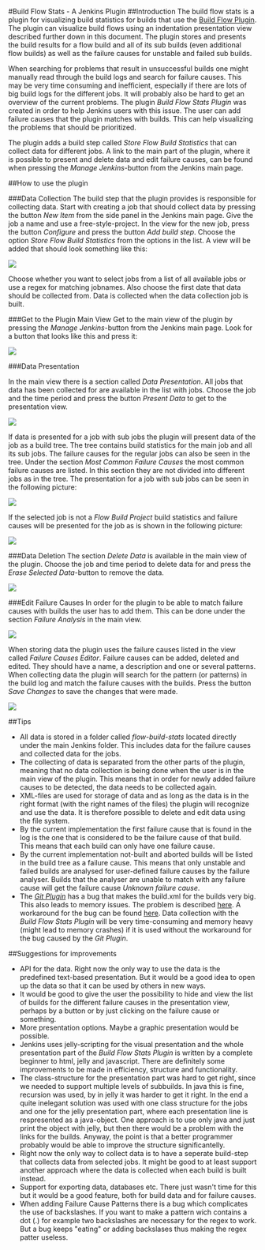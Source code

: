 #Build Flow Stats - A Jenkins Plugin 
##Introduction
The build flow stats is a plugin for visualizing build statistics for builds that use the [Build Flow Plugin](https://wiki.jenkins-ci.org/display/JENKINS/Build+Flow+Plugin). The plugin can visualize build flows using an indentation presentation view described further down in this document. The plugin stores and presents the build results for a flow build and all of its sub builds (even additional flow builds) as well as the failure causes for unstable and failed sub builds.

When searching for problems that result in unsuccessful builds one might manually read through the build logs and search for failure causes. This may be very time consuming and inefficient, especially if there are lots of big build logs for the different jobs. It will probably also be hard to get an overview of the current problems. The plugin _Build Flow Stats Plugin_ was created in order to help Jenkins users with this issue. The user can add failure causes that the plugin matches with builds. This can help visualizing the problems that should be prioritized.

The plugin adds a build step called _Store Flow Build Statistics_ that can collect data for different jobs. A link to the main part of the plugin, where it is possible to present and delete data and edit failure causes, can be found when pressing the _Manage Jenkins_-button from the Jenkins main page.

##How to use the plugin

###Data Collection
The build step that the plugin provides is responsible for collecting data. Start with creating a job that should collect data by pressing the button _New Item_ from the side panel in the Jenkins main page. Give the job a name and use a free-style-project. In the view for the new job, press the button _Configure_ and press the button _Add build step_. Choose the option _Store Flow Build Statistics_ from the options in the list. A view will be added that should look something like this:

![](http://i.imgur.com/CvcDebZ.png)

Choose whether you want to select jobs from a list of all available jobs or use a regex for matching jobnames. Also choose the first date that data should be collected from. Data is collected when the data collection job is built. 

###Get to the Plugin Main View
Get to the main view of the plugin by pressing the _Manage Jenkins_-button from the Jenkins main page. Look for a button that looks like this and press it:

![](http://i.imgur.com/HpcFVPS.jpg)

###Data Presentation

In the main view there is a section called _Data Presentation_. All jobs that  data has been collected for are available in the list with jobs. Choose the job and the time period and press the button _Present Data_ to get to the presentation view.

![]( http://i.imgur.com/dcHAZAf.jpg) 

If data is presented for a job with sub jobs the plugin will present data of the job as a build tree. The tree contains build statistics for the main job and all its sub jobs. The failure causes for the regular jobs can also be seen in the tree. Under the section _Most Common Failure Causes_ the most common failure causes are listed. In this section they are not divided into different jobs as in the tree. The presentation for a job with sub jobs can be seen in the following picture:

![](http://i.imgur.com/RR7b3gQ.jpg)

If the selected job is not a _Flow Build Project_ build statistics and failure causes will be presented for the job as is shown in the following picture:

![](http://i.imgur.com/odp3T8g.jpg)

###Data Deletion
The section _Delete Data_ is available in the main view of the plugin. Choose the job and time period to delete data for and press the _Erase Selected Data_-button to remove the data.

![](http://i.imgur.com/cDoFijE.jpg)

###Edit Failure Causes 
In order for the plugin to be able to match failure causes with builds the user has to add them. This can be done under the section _Failure Analysis_ in the main view.

![](http://i.imgur.com/xx5a723.jpg)

When storing data the plugin uses the failure causes listed in the view called _Failure Causes Editor_. Failure causes can be added, deleted and edited. They should have a name, a description and one or several patterns. When collecting data the plugin will search for the pattern (or patterns) in the build log and match the failure causes with the builds. Press the button _Save Changes_ to save the changes that were made.

![](http://i.imgur.com/wiiRtvx.jpg)

##Tips
* All data is stored in a folder called _flow-build-stats_ located directly under the main Jenkins folder. This includes data for the failure causes and collected data for the jobs.
* The collecting of data is separated from the other parts of the plugin, meaning that no data collection is being done when the user is in the main view of the plugin. This means that in order for newly added failure causes to be detected, the data needs to be collected again.
* XML-files are used for storage of data and as long as the data is in the right format (with the right names of the files) the plugin will recognize and use the data. It is therefore possible to delete and edit data using the file system.
* By the current implementation the first failure cause that is found in the log is the one that is considered to be the failure cause of that build. This means that each build can only have one failure cause.
* By the current implementation not-built and aborted builds will be listed in the build tree as a failure cause. This means that only unstable and failed builds are analysed for user-defined failure causes by the failure analyser. Builds that the analyser are unable to match with any failure cause will get the failure cause _Unknown failure cause_.
* The [_Git Plugin_](https://wiki.jenkins-ci.org/display/JENKINS/Git+Plugin) has a bug that makes the build.xml for the builds very big. This also leads to memory issues. The problem is described [here](https://issues.jenkins-ci.org/browse/JENKINS-19022). A workaround for the bug can be found [here](http://scriptlerweb.appspot.com/script/show/326001). Data collection with the _Build Flow Stats Plugin_ will be very time-consuming and memory heavy (might lead to memory crashes) if it is used without the workaround for the bug caused by the _Git Plugin_.

##Suggestions for improvements
* API for the data. Right now the only way to use the data is the predefined text-based presentation. But it would be a good idea to open up the data so that it can be used by others in new ways.
* It would be good to give the user the possibility to hide and view the list of builds for the different failure causes in the presentation view, perhaps by a button or by just clicking on the failure cause or something. 
* More presentation options. Maybe a graphic presentation would be possible.
* Jenkins uses jelly-scripting for the visual presentation and the whole presentation part of the _Build Flow Stats Plugin_ is written by a complete beginner to html, jelly and javascript. There are definitely some improvements to be made in efficiency, structure and functionality.
* The class-structure for the presentation part was hard to get right, since we needed to support multiple levels of subbuilds. In java this is fine, recursion was used, by in jelly it was harder to get it right. In the end a quite inelegant solution was used with one class structure for the jobs and one for the jelly presentation part, where each presentation line is respresented as a java-object. One approach is to use only java and just print the object with jelly, but then there would be a problem with the links for the builds. Anyway, the point is that a better programmer probably would be able to improve the structure significantelly. 
* Right now the only way to collect data is to have a seperate build-step that collects data from selected jobs. It might be good to at least support another approach where the data is collected when each build is built instead.
* Support for exporting data, databases etc. There just wasn't time for this but it would be a good feature, both for build data and for failure causes.
* When adding Failure Cause Patterns there is a bug which complicates the use of backslashes. If you want to make a pattern wich contains a dot (.) for example two backslashes are necessary for the regex to work. But a bug keeps "eating" or adding backslases thus making the regex patter useless. 
